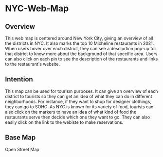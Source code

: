 # NYC-Web-Map

## Overview
This web map is centered around New York City, giving an overview of all the districts in NYC. It also marks the top 10 Micheline restaurants in 2021. When users hover over each district, they can see a desciprtion pop-up for that district to know more about the background of that specific area. Users can also click on each pin to see the description of the restaurants and links to the restaurant's website. 

## Intention
This map can be used for tourism purposes. It can give an overview of each district to tourists so they can get an idea of what they can do in different neighborhoods. For instance, if they want to shop for designer clothings, they can go to SOHO. As NYC is known for its variety of food, tourists can also click on the markers to have an idea of what kind of food the restaurants serve then decide which one they want to go. They can also easily click on the link to the webiste to make reservations. 

## Base Map
Open Street Map
